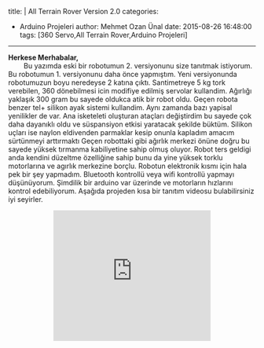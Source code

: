 title: |
	All Terrain Rover Version 2.0
categories:
  - Arduino Projeleri
author: Mehmet Ozan Ünal
date: 2015-08-26 16:48:00
tags: [360 Servo,All Terrain Rover,Arduino Projeleri]
---

**Herkese Merhabalar,**  
        Bu yazımda eski bir robotumun 2\. versiyonunu size tanıtmak istiyorum. Bu robotumun 1\. versiyonunu daha önce yapmıştım. Yeni versiyonunda robotumuzun boyu neredeyse 2 katına çıktı. Santimetreye 5 kg tork verebilen, 360 dönebilmesi icin modifiye edilmiş servolar kullandim. Ağırlığı yaklaşık 300 gram bu sayede oldukca atik bir robot oldu. Geçen robota benzer tel+ silikon ayak sistemi kullandim. Aynı zamanda bazı yapisal yenilikler de var. Ana isketeleti oluşturan ataçları değiştirdim bu sayede çok daha dayanıklı oldu ve süspansiyon etkisi yaratacak şekilde büktüm. Silikon uçları ise naylon eldivenden parmaklar kesip onunla kapladım amacım sürtünmeyi arttırmaktı Geçen robottaki gibi ağırlık merkezi önüne doğru bu sayede yüksek tırmanma kabiliyetine sahip olmuş oluyor. Robot ters geldigi anda kendini düzeltme özelliğine sahip bunu da yine yüksek torklu motorlarına ve agırlık merkezine borçlu. Robotun elektronik kısmı için hala pek bir şey yapmadım. Bluetooth kontrollü veya wifi kontrollü yapmayı düşünüyorum. Şimdilik bir arduino var üzerinde ve motorların hızlarını kontrol edebiliyorum. Aşağıda projeden kısa bir tanıtım videosu bulabilirsiniz iyi seyirler.  

<div class="separator" style="clear: both; text-align: center;"><iframe allowfullscreen="" class="YOUTUBE-iframe-video" data-thumbnail-src="https://i.ytimg.com/vi/jCDn4Cx8mOU/0.jpg" frameborder="0" height="266" src="https://www.youtube.com/embed/jCDn4Cx8mOU?feature=player_embedded" width="320"></iframe></div>
